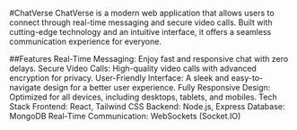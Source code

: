 #ChatVerse
ChatVerse is a modern web application that allows users to connect through real-time messaging and secure video calls. Built with cutting-edge technology and an intuitive interface, it offers a seamless communication experience for everyone.

##Features
Real-Time Messaging: Enjoy fast and responsive chat with zero delays.
Secure Video Calls: High-quality video calls with advanced encryption for privacy.
User-Friendly Interface: A sleek and easy-to-navigate design for a better user experience.
Fully Responsive Design: Optimized for all devices, including desktops, tablets, and mobiles.
Tech Stack
Frontend: React, Tailwind CSS
Backend: Node.js, Express
Database: MongoDB
Real-Time Communication: WebSockets (Socket.IO)
